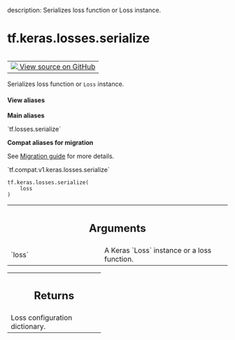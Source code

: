 description: Serializes loss function or Loss instance.

<div itemscope itemtype="http://developers.google.com/ReferenceObject">
<meta itemprop="name" content="tf.keras.losses.serialize" />
<meta itemprop="path" content="Stable" />
</div>

# tf.keras.losses.serialize

<!-- Insert buttons and diff -->

<table class="tfo-notebook-buttons tfo-api nocontent" align="left">
<td>
  <a target="_blank" href="https://github.com/tensorflow/tensorflow/blob/r2.3/tensorflow/python/keras/losses.py#L1825-L1835">
    <img src="https://www.tensorflow.org/images/GitHub-Mark-32px.png" />
    View source on GitHub
  </a>
</td>
</table>



Serializes loss function or `Loss` instance.

<section class="expandable">
  <h4 class="showalways">View aliases</h4>
  <p>
<b>Main aliases</b>
<p>`tf.losses.serialize`</p>

<b>Compat aliases for migration</b>
<p>See
<a href="https://www.tensorflow.org/guide/migrate">Migration guide</a> for
more details.</p>
<p>`tf.compat.v1.keras.losses.serialize`</p>
</p>
</section>

<pre class="devsite-click-to-copy prettyprint lang-py tfo-signature-link">
<code>tf.keras.losses.serialize(
    loss
)
</code></pre>



<!-- Placeholder for "Used in" -->


<!-- Tabular view -->
 <table class="responsive fixed orange">
<colgroup><col width="214px"><col></colgroup>
<tr><th colspan="2"><h2 class="add-link">Arguments</h2></th></tr>

<tr>
<td>
`loss`
</td>
<td>
A Keras `Loss` instance or a loss function.
</td>
</tr>
</table>



<!-- Tabular view -->
 <table class="responsive fixed orange">
<colgroup><col width="214px"><col></colgroup>
<tr><th colspan="2"><h2 class="add-link">Returns</h2></th></tr>
<tr class="alt">
<td colspan="2">
Loss configuration dictionary.
</td>
</tr>

</table>


